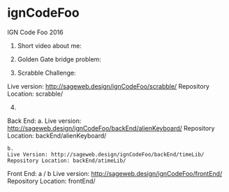 # ignCodeFoo
IGN Code Foo 2016

1. Short video about me:


2. Golden Gate bridge problem:


3. Scrabble Challenge:

Live version: http://sageweb.design/ignCodeFoo/scrabble/
Repository Location: scrabble/

4.
  Back End:
    a.
    Live version: http://sageweb.design/ignCodeFoo/backEnd/alienKeyboard/
    Repository Location: backEnd/alienKeyboard/
    
    b.
    Live Version: http://sageweb.design/ignCodeFoo/backEnd/timeLib/
    Repository Location: backEnd/atimeLib/
  
  Front End:
    a / b
      Live version: http://sageweb.design/ignCodeFoo/frontEnd/
      Repository Location: frontEnd/
